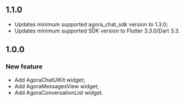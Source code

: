 ## 1.1.0

* Updates minimum supported agora_chat_sdk version to 1.3.0;
* Updates minimum supported SDK version to Flutter 3.3.0/Dart 3.3.

## 1.0.0

### New feature

* Add AgoraChatUIKit widget;
* Add AgoraMessagesView widget;
* Add AgoraConversationList widget.
